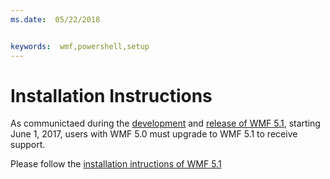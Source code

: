 ```yaml
---
ms.date:  05/22/2018


keywords:  wmf,powershell,setup
---
```


# Installation Instructions

As communictaed during the [development](https://blogs.msdn.microsoft.com/powershell/2016/04/06/windows-management-framework-5-0-updates-and-wmf-5-1/) and [release of WMF 5.1](https://blogs.msdn.microsoft.com/powershell/2017/03/28/windows-management-framework-wmf-5-1-now-in-microsoft-update-catalog/), starting June 1, 2017, users with WMF 5.0 must upgrade to WMF 5.1 to receive support.

Please follow the [installation intructions of WMF 5.1](../5.1/install-configure.md) 
